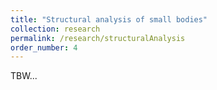 ```yaml
---
title: "Structural analysis of small bodies"
collection: research
permalink: /research/structuralAnalysis
order_number: 4
---
```

TBW...
